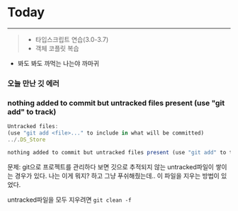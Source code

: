 # Today
----------
> - 타입스크립트 연습(3.0-3.7)
> - 객체 코플릿 복습

- 봐도 봐도 까먹는 나는야 까마귀



### 오늘 만난 깃 에러
### nothing added to commit but untracked files present (use "git add" to track)
```jsx
Untracked files:
(use "git add <file>..." to include in what will be committed)
../.DS_Store

nothing added to commit but untracked files present (use "git add" to track)
```

문제: git으로 프로젝트를 관리하다 보면 깃으로 추적되지 않는 untracked파일이 쌓이는 경우가 있다.
나는 이게 뭐지? 하고 그냥 푸쉬해줬는데.. 이 파일을 지우는 방법이 있었다.

untracked파일을 모두 지우려면
``` git clean -f ```
